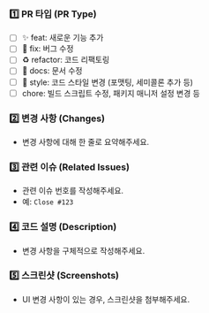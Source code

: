 ### 1️⃣ PR 타입 (PR Type)

<!-- 해당하는 곳에 `x`를 표시해주세요. -->

- [ ] ✨ feat: 새로운 기능 추가
- [ ] 🐛 fix: 버그 수정
- [ ] ♻️ refactor: 코드 리팩토링
- [ ] 📝 docs: 문서 수정
- [ ] 🎨 style: 코드 스타일 변경 (포맷팅, 세미콜론 추가 등)
- [ ] chore: 빌드 스크립트 수정, 패키지 매니저 설정 변경 등

### 2️⃣ 변경 사항 (Changes)

- 변경 사항에 대해 한 줄로 요약해주세요.

### 3️⃣ 관련 이슈 (Related Issues)

- 관련 이슈 번호를 작성해주세요.
- 예: `Close #123`

### 4️⃣ 코드 설명 (Description)

- 변경 사항을 구체적으로 작성해주세요.

### 5️⃣ 스크린샷 (Screenshots)

- UI 변경 사항이 있는 경우, 스크린샷을 첨부해주세요.
